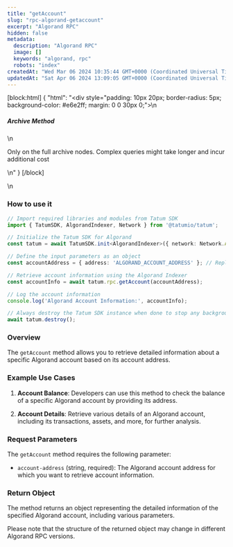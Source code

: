 ```yaml
---
title: "getAccount"
slug: "rpc-algorand-getaccount"
excerpt: "Algorand RPC"
hidden: false
metadata: 
  description: "Algorand RPC"
  image: []
  keywords: "algorand, rpc"
  robots: "index"
createdAt: "Wed Mar 06 2024 10:35:44 GMT+0000 (Coordinated Universal Time)"
updatedAt: "Sat Apr 06 2024 13:09:05 GMT+0000 (Coordinated Universal Time)"
---
```

[block:html]
{
  "html": "<div style=\"padding: 10px 20px; border-radius: 5px; background-color: #e6e2ff; margin: 0 0 30px 0;\">\n  <h5>Archive Method</h5>\n  <p>Only on the full archive nodes. Complex queries might take longer and incur additional cost</p>\n</div>"
}
[/block]


\\n

### How to use it

```typescript
// Import required libraries and modules from Tatum SDK
import { TatumSDK, AlgorandIndexer, Network } from '@tatumio/tatum';

// Initialize the Tatum SDK for Algorand
const tatum = await TatumSDK.init<AlgorandIndexer>({ network: Network.ALGORAND_INDEXER });

// Define the input parameters as an object
const accountAddress = { address: 'ALGORAND_ACCOUNT_ADDRESS' }; // Replace with the Algorand account address you want to retrieve information for.

// Retrieve account information using the Algorand Indexer
const accountInfo = await tatum.rpc.getAccount(accountAddress);

// Log the account information
console.log('Algorand Account Information:', accountInfo);

// Always destroy the Tatum SDK instance when done to stop any background processes
await tatum.destroy();
```

### Overview

The `getAccount` method allows you to retrieve detailed information about a specific Algorand account based on its account address.

### Example Use Cases

1. **Account Balance**: Developers can use this method to check the balance of a specific Algorand account by providing its address.

2. **Account Details**: Retrieve various details of an Algorand account, including its transactions, assets, and more, for further analysis.

### Request Parameters

The `getAccount` method requires the following parameter:

- `account-address` (string, required): The Algorand account address for which you want to retrieve account information.

### Return Object

The method returns an object representing the detailed information of the specified Algorand account, including various parameters. 

Please note that the structure of the returned object may change in different Algorand RPC versions.
